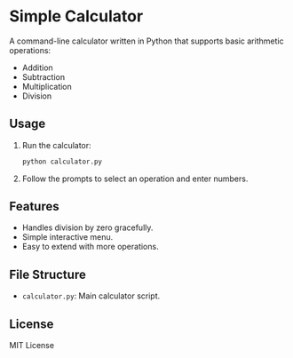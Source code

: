 # Simple Calculator

A command-line calculator written in Python that supports basic arithmetic operations:

- Addition
- Subtraction
- Multiplication
- Division

## Usage

1. Run the calculator:
    ```sh
    python calculator.py
    ```
2. Follow the prompts to select an operation and enter numbers.

## Features

- Handles division by zero gracefully.
- Simple interactive menu.
- Easy to extend with more operations.

## File Structure

- `calculator.py`: Main calculator script.

## License

MIT License
